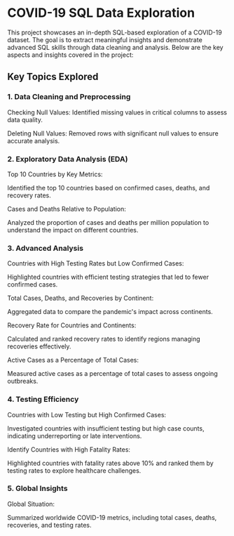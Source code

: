 # COVID-19 SQL Data Exploration

This project showcases an in-depth SQL-based exploration of a COVID-19 dataset. The goal is to extract meaningful insights and demonstrate advanced SQL skills through data cleaning and analysis. Below are the key aspects and insights covered in the project:

## Key Topics Explored

### 1. Data Cleaning and Preprocessing

Checking Null Values: Identified missing values in critical columns to assess data quality.

Deleting Null Values: Removed rows with significant null values to ensure accurate analysis.

### 2. Exploratory Data Analysis (EDA)

Top 10 Countries by Key Metrics:

Identified the top 10 countries based on confirmed cases, deaths, and recovery rates.

Cases and Deaths Relative to Population:

Analyzed the proportion of cases and deaths per million population to understand the impact on different countries.

### 3. Advanced Analysis

Countries with High Testing Rates but Low Confirmed Cases:

Highlighted countries with efficient testing strategies that led to fewer confirmed cases.

Total Cases, Deaths, and Recoveries by Continent:

Aggregated data to compare the pandemic's impact across continents.

Recovery Rate for Countries and Continents:

Calculated and ranked recovery rates to identify regions managing recoveries effectively.

Active Cases as a Percentage of Total Cases:

Measured active cases as a percentage of total cases to assess ongoing outbreaks.

### 4. Testing Efficiency

Countries with Low Testing but High Confirmed Cases:

Investigated countries with insufficient testing but high case counts, indicating underreporting or late interventions.

Identify Countries with High Fatality Rates:

Highlighted countries with fatality rates above 10% and ranked them by testing rates to explore healthcare challenges.

### 5. Global Insights

Global Situation:

Summarized worldwide COVID-19 metrics, including total cases, deaths, recoveries, and testing rates.

